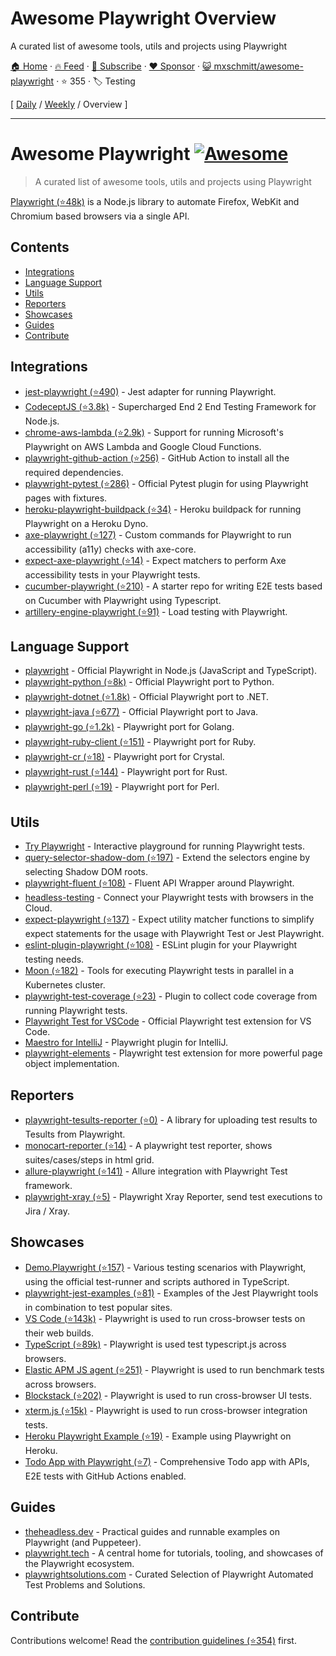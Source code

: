 # Awesome Playwright Overview

A curated list of awesome tools, utils and projects using Playwright

[🏠 Home](/README.md) · [🔥 Feed](https://www.trackawesomelist.com/mxschmitt/awesome-playwright/rss.xml) · [📮 Subscribe](https://trackawesomelist.us17.list-manage.com/subscribe?u=d2f0117aa829c83a63ec63c2f&id=36a103854c) · [❤️  Sponsor](https://github.com/sponsors/theowenyoung) · [😺 mxschmitt/awesome-playwright](https://github.com/mxschmitt/awesome-playwright) · ⭐ 355 · 🏷️ Testing

[ [Daily](/content/mxschmitt/awesome-playwright/README.md) / [Weekly](/content/mxschmitt/awesome-playwright/week/README.md) / Overview ]

---

# Awesome Playwright [![Awesome](https://awesome.re/badge.svg)](https://awesome.re)

> A curated list of awesome tools, utils and projects using Playwright

[Playwright (⭐48k)](https://github.com/microsoft/playwright) is a Node.js library to automate Firefox, WebKit and Chromium based browsers via a single API.

## Contents

*   [Integrations](#integrations)
*   [Language Support](#language-support)
*   [Utils](#utils)
*   [Reporters](#reporters)
*   [Showcases](#showcases)
*   [Guides](#guides)
*   [Contribute](#contribute)

## Integrations

*   [jest-playwright (⭐490)](https://github.com/playwright-community/jest-playwright/) - Jest adapter for running Playwright.
*   [CodeceptJS (⭐3.8k)](https://github.com/Codeception/CodeceptJS) - Supercharged End 2 End Testing Framework for Node.js.
*   [chrome-aws-lambda (⭐2.9k)](https://github.com/alixaxel/chrome-aws-lambda#usage-with-playwright) - Support for running Microsoft's Playwright on AWS Lambda and Google Cloud Functions.
*   [playwright-github-action (⭐256)](https://github.com/microsoft/playwright-github-action) - GitHub Action to install all the required dependencies.
*   [playwright-pytest (⭐286)](https://github.com/microsoft/playwright-pytest/) - Official Pytest plugin for using Playwright pages with fixtures.
*   [heroku-playwright-buildpack (⭐34)](https://github.com/mxschmitt/heroku-playwright-buildpack) - Heroku buildpack for running Playwright on a Heroku Dyno.
*   [axe-playwright (⭐127)](https://github.com/abhinaba-ghosh/axe-playwright) - Custom commands for Playwright to run accessibility (a11y) checks with axe-core.
*   [expect-axe-playwright (⭐14)](https://github.com/Widen/expect-axe-playwright) - Expect matchers to perform Axe accessibility tests in your Playwright tests.
*   [cucumber-playwright (⭐210)](https://github.com/Tallyb/cucumber-playwright) - A starter repo for writing E2E tests based on Cucumber with Playwright using Typescript.
*   [artillery-engine-playwright (⭐91)](https://github.com/artilleryio/artillery-engine-playwright) - Load testing with Playwright.

## Language Support

*   [playwright](https://git.io/JT2bj) - Official Playwright in Node.js (JavaScript and TypeScript).
*   [playwright-python (⭐8k)](https://github.com/microsoft/playwright-python) - Official Playwright port to Python.
*   [playwright-dotnet (⭐1.8k)](https://github.com/microsoft/playwright-dotnet) - Official Playwright port to .NET.
*   [playwright-java (⭐677)](https://github.com/microsoft/playwright-java) - Official Playwright port to Java.
*   [playwright-go (⭐1.2k)](https://github.com/playwright-community/playwright-go) - Playwright port for Golang.
*   [playwright-ruby-client (⭐151)](https://github.com/YusukeIwaki/playwright-ruby-client) - Playwright port for Ruby.
*   [playwright-cr (⭐18)](https://github.com/naqvis/playwright-cr) - Playwright port for Crystal.
*   [playwright-rust (⭐144)](https://github.com/octaltree/playwright-rust) - Playwright port for Rust.
*   [playwright-perl (⭐19)](https://github.com/teodesian/playwright-perl) - Playwright port for Perl.

## Utils

*   [Try Playwright](https://try.playwright.tech) - Interactive playground for running Playwright tests.
*   [query-selector-shadow-dom (⭐197)](https://github.com/Georgegriff/query-selector-shadow-dom) - Extend the selectors engine by selecting Shadow DOM roots.
*   [playwright-fluent (⭐108)](https://github.com/hdorgeval/playwright-fluent) - Fluent API Wrapper around Playwright.
*   [headless-testing](https://headlesstesting.com) - Connect your Playwright tests with browsers in the Cloud.
*   [expect-playwright (⭐137)](https://github.com/playwright-community/expect-playwright) - Expect utility matcher functions to simplify expect statements for the usage with Playwright Test or Jest Playwright.
*   [eslint-plugin-playwright (⭐108)](https://github.com/playwright-community/eslint-plugin-playwright) - ESLint plugin for your Playwright testing needs.
*   [Moon (⭐182)](https://github.com/aerokube/moon) - Tools for executing Playwright tests in parallel in a Kubernetes cluster.
*   [playwright-test-coverage (⭐23)](https://github.com/anishkny/playwright-test-coverage) - Plugin to collect code coverage from running Playwright tests.
*   [Playwright Test for VSCode](https://marketplace.visualstudio.com/items?itemName=ms-playwright.playwright) - Official Playwright test extension for VS Code.
*   [Maestro for IntelliJ](https://plugins.jetbrains.com/plugin/18100-maestro) - Playwright plugin for IntelliJ.
*   [playwright-elements](https://www.npmjs.com/package/playwright-elements) - Playwright test extension for more powerful page object implementation.

## Reporters

*   [playwright-tesults-reporter (⭐0)](https://github.com/tesults/playwright-tesults-reporter) - A library for uploading test results to Tesults from Playwright.
*   [monocart-reporter (⭐14)](https://github.com/cenfun/monocart-reporter) - A playwright test reporter, shows suites/cases/steps in html grid.
*   [allure-playwright (⭐141)](https://github.com/allure-framework/allure-js/tree/master/packages/allure-playwright) - Allure integration with Playwright Test framework.
*   [playwright-xray (⭐5)](https://github.com/inluxc/playwright-xray) - Playwright Xray Reporter, send test executions to Jira / Xray.

## Showcases

*   [Demo.Playwright (⭐157)](https://github.com/MarcusFelling/Demo.Playwright) - Various testing scenarios with Playwright, using the official test-runner and scripts authored in TypeScript.
*   [playwright-jest-examples (⭐81)](https://github.com/playwright-community/playwright-jest-examples) - Examples of the Jest Playwright tools in combination to test popular sites.
*   [VS Code (⭐143k)](https://github.com/microsoft/vscode) - Playwright is used to run cross-browser tests on their web builds.
*   [TypeScript (⭐89k)](https://github.com/microsoft/TypeScript) - Playwright is used test typescript.js across browsers.
*   [Elastic APM JS agent (⭐251)](https://github.com/elastic/apm-agent-rum-js) - Playwright is used to run benchmark tests across browsers.
*   [Blockstack (⭐202)](https://github.com/blockstack/ux) - Playwright is used to run cross-browser UI tests.
*   [xterm.js (⭐15k)](https://github.com/xtermjs/xterm.js) - Playwright is used to run cross-browser integration tests.
*   [Heroku Playwright Example (⭐19)](https://github.com/mxschmitt/heroku-playwright-example) - Example using Playwright on Heroku.
*   [Todo App with Playwright (⭐7)](https://github.com/burakkantarci/playwright-todo-app) - Comprehensive Todo app with APIs, E2E tests with GitHub Actions enabled.

## Guides

*   [theheadless.dev](https://theheadless.dev) - Practical guides and runnable examples on Playwright (and Puppeteer).
*   [playwright.tech](https://playwright.tech) - A central home for tutorials, tooling, and showcases of the Playwright ecosystem.
*   [playwrightsolutions.com](https://playwrightsolutions.com) - Curated Selection of Playwright Automated Test Problems and Solutions.

## Contribute

Contributions welcome! Read the [contribution guidelines (⭐354)](https://github.com/mxschmitt/awesome-playwright/blob/master/CONTRIBUTING.md) first.

